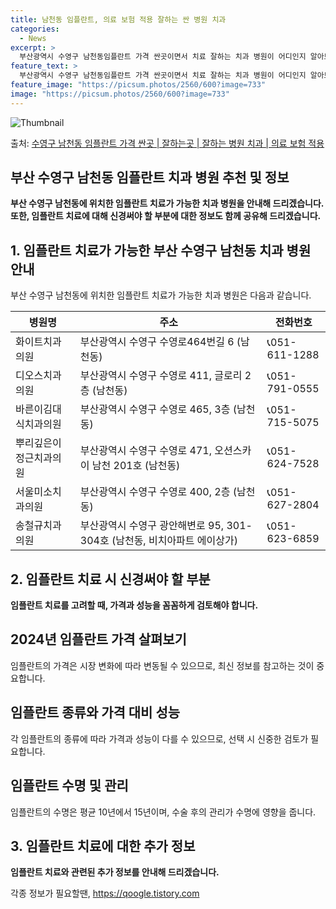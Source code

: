 ```yaml
---
title: 남천동 임플란트, 의료 보험 적용 잘하는 싼 병원 치과
categories:
  - News
excerpt: >
  부산광역시 수영구 남천동임플란트 가격 싼곳이면서 치료 잘하는 치과 병원이 어디인지 알아보도록 하겠습니다. 부산광역시 수영구 남천동에 위치한 화이트치과의원 디오스치과의원 바른이김대식치과의원 뿌리깊은이정근치과의원 서울미소치과의원 송철규치과의원 에이스 치과의원 우리치과의원 웰컴치과의원 유엘치과의원 이마음치과의원 이성문치과의원 이주연치과의원 참사랑주치과의원 최철민치과의원 치아사랑치과의원 태경치과의원 하얀이치과의원 한겨레 치과의원 순서대로 안내 드리며, 임플란트 치료시 신경써야 할 부분 또한 같이 공유 드리겠습니다.2024년 임플란트 가격 살펴보기 👈 클릭임플란트 평균 가격화이트치과의원표 내에 있는 전화 번호를 클릭 하시면 화이트치과의원로 바로 전화 연결 됩니다.분류주소전화번호치과의원부산광역시 수..
feature_text: >
  부산광역시 수영구 남천동임플란트 가격 싼곳이면서 치료 잘하는 치과 병원이 어디인지 알아보도록 하겠습니다. 부산광역시 수영구 남천동에 위치한 화이트치과의원 디오스치과의원 바른이김대식치과의원 뿌리깊은이정근치과의원 서울미소치과의원 송철규치과의원 에이스 치과의원 우리치과의원 웰컴치과의원 유엘치과의원 이마음치과의원 이성문치과의원 이주연치과의원 참사랑주치과의원 최철민치과의원 치아사랑치과의원 태경치과의원 하얀이치과의원 한겨레 치과의원 순서대로 안내 드리며, 임플란트 치료시 신경써야 할 부분 또한 같이 공유 드리겠습니다.2024년 임플란트 가격 살펴보기 👈 클릭임플란트 평균 가격화이트치과의원표 내에 있는 전화 번호를 클릭 하시면 화이트치과의원로 바로 전화 연결 됩니다.분류주소전화번호치과의원부산광역시 수..
feature_image: "https://picsum.photos/2560/600?image=733"
image: "https://picsum.photos/2560/600?image=733"
---
```


![Thumbnail](https://img1.daumcdn.net/thumb/R800x0/?scode=mtistory2&fname=https%3A%2F%2Fblog.kakaocdn.net%2Fdn%2FIgJxp%2FbtsGXZmsc1X%2Fu29Rf4NhS0BpdDdnAvn5Z0%2Fimg.webp)

<p>출처: <a href="https://qoogle.tistory.com/6607" rel="dofollow">수영구 남천동 임플란트 가격 싼곳 | 잘하는곳 | 잘하는 병원 치과 | 의료 보험 적용</a> </p>

## 부산 수영구 남천동 임플란트 치과 병원 추천 및 정보

**부산 수영구 남천동에 위치한 임플란트 치료가 가능한 치과 병원을 안내해 드리겠습니다. 또한, 임플란트 치료에 대해 신경써야 할 부분에
대한 정보도 함께 공유해 드리겠습니다.**

## 1\. 임플란트 치료가 가능한 부산 수영구 남천동 치과 병원 안내

부산 수영구 남천동에 위치한 임플란트 치료가 가능한 치과 병원은 다음과 같습니다.

**병원명** | **주소** | **전화번호**  
---|---|---  
화이트치과의원 | 부산광역시 수영구 수영로464번길 6 (남천동) | 📞051-611-1288  
디오스치과의원 | 부산광역시 수영구 수영로 411, 글로리 2층 (남천동) | 📞051-791-0555  
바른이김대식치과의원 | 부산광역시 수영구 수영로 465, 3층 (남천동) | 📞051-715-5075  
뿌리깊은이정근치과의원 | 부산광역시 수영구 수영로 471, 오션스카이 남천 201호 (남천동) | 📞051-624-7528  
서울미소치과의원 | 부산광역시 수영구 수영로 400, 2층 (남천동) | 📞051-627-2804  
송철규치과의원 | 부산광역시 수영구 광안해변로 95, 301-304호 (남천동, 비치아파트 에이상가) | 📞051-623-6859  
  
## 2\. 임플란트 치료 시 신경써야 할 부분

**임플란트 치료를 고려할 때, 가격과 성능을 꼼꼼하게 검토해야 합니다.**

## **2024년 임플란트 가격 살펴보기**

임플란트의 가격은 시장 변화에 따라 변동될 수 있으므로, 최신 정보를 참고하는 것이 중요합니다.

## **임플란트 종류와 가격 대비 성능**

각 임플란트의 종류에 따라 가격과 성능이 다를 수 있으므로, 선택 시 신중한 검토가 필요합니다.

## **임플란트 수명 및 관리**

임플란트의 수명은 평균 10년에서 15년이며, 수술 후의 관리가 수명에 영향을 줍니다.

## 3\. 임플란트 치료에 대한 추가 정보

**임플란트 치료와 관련된 추가 정보를 안내해 드리겠습니다.**

 

각종 정보가 필요할땐, <a href="https://qoogle.tistory.com" rel="dofollow">https://qoogle.tistory.com</a>



